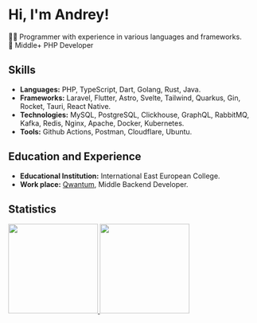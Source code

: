 # Hi, I'm Andrey!

👨‍💻 Programmer with experience in various languages and frameworks. <br>
🥇 Middle+ PHP Developer

## Skills
- **Languages:** PHP, TypeScript, Dart, Golang, Rust, Java.
- **Frameworks:** Laravel, Flutter, Astro, Svelte, Tailwind, Quarkus, Gin, Rocket, Tauri, React Native.
- **Technologies:** MySQL, PostgreSQL, Clickhouse, GraphQL, RabbitMQ, Kafka, Redis, Nginx, Apache, Docker, Kubernetes.
- **Tools:** Github Actions, Postman, Cloudflare, Ubuntu.

## Education and Experience
- **Educational Institution:** International East European College.
- **Work place:** [Qwantum](https://qwantum.agency), Middle Backend Developer.

## Statistics
<a href="https://github.com/neokofg">
  <img height="180em" src="https://github-readme-stats-eight-theta.vercel.app/api?username=neokofg&show_icons=true&theme=tokyonight&include_all_commits=true&count_private=true"/>
  <img height="180em" src="https://github-readme-stats-eight-theta.vercel.app/api/top-langs/?username=neokofg&layout=compact&langs_count=8&theme=tokyonight"/>
</a>
